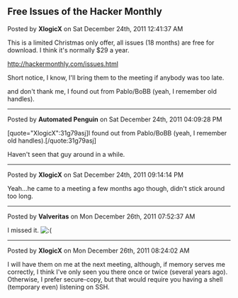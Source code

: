 ## Free Issues of the Hacker Monthly
Posted by **XlogicX** on Sat December 24th, 2011 12:41:37 AM

This is a limited Christmas only offer, all issues (18 months) are free for download. I think it's normally $29 a year.
<!-- m --><a class="postlink" href="http://hackermonthly.com/issues.html">http://hackermonthly.com/issues.html</a><!-- m -->

Short notice, I know, I'll bring them to the meeting if anybody was too late.

and don't thank me, I found out from Pablo/BoBB (yeah, I remember old handles).

--------------------------------------------------------------------------------

Posted by **Automated Penguin** on Sat December 24th, 2011 04:09:28 PM

[quote=&quot;XlogicX&quot;:31g79asj]I found out from Pablo/BoBB (yeah, I remember old handles).[/quote:31g79asj]

Haven't seen that guy around in a while.

--------------------------------------------------------------------------------

Posted by **XlogicX** on Sat December 24th, 2011 09:14:14 PM

Yeah...he came to a meeting a few months ago though, didn't stick around too long.

--------------------------------------------------------------------------------

Posted by **Valveritas** on Mon December 26th, 2011 07:52:37 AM

I missed it. <!-- s:( --><img src="{SMILIES_PATH}/icon_e_sad.gif" alt=":(" title="Sad" /><!-- s:( -->

--------------------------------------------------------------------------------

Posted by **XlogicX** on Mon December 26th, 2011 08:24:02 AM

I will have them on me at the next meeting, although, if memory serves me correctly, I think I've only seen you there once or twice (several years ago). Otherwise, I prefer secure-copy, but that would require you having a shell (temporary even) listening on SSH.
